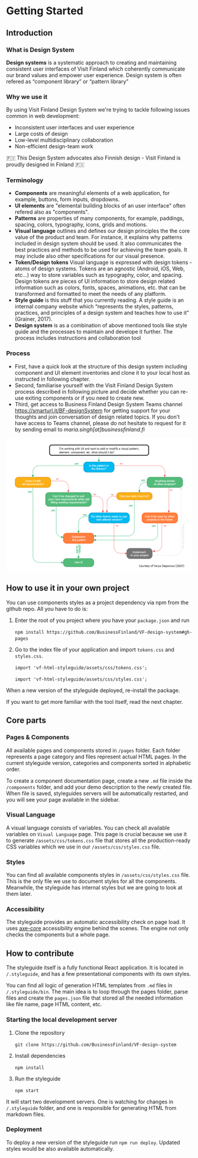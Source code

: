 # Getting Started

## Introduction

### What is Design System

**Design systems** is a systematic approach to creating and maintaining consistent user interfaces of Visit Finland which coherently communicate our brand values and empower user experience. Design system is often refered as “component library” or “pattern library”

### Why we use it

By using Visit Finland Design System we're trying to tackle following issues common in web development:

* Inconsistent user interfaces and user experience
* Large costs of design
* Low-level multidisciplinary collaboration
* Non-efficient design-team work

:finland: This Design System advocates also Finnish design - Visit Finland is proudly designed in Finland :finland: 

### Terminology

* **Components** are meaningful elements of a web application, for example, buttons, form inputs, dropdowns.
* **UI elements** are "elemental building blocks of an user interface" often refered also as "components". 
* **Patterns** are properties of many components, for example, paddings, spacing, colors, typography, icons, grids and motions.
* **Visual language** outlines and defines our design principles the the core value of the product and team. For instance, it explains why  patterns included in design system should be used. It also communicates the best practices and methods to be used for achieving the team goals. It may include also other specifications for our visual presence.
* **Token/Design tokens** Visual language is expressed with design tokens - atoms of design systems. Tokens are an agnostic (Android, iOS, Web, etc…) way to store variables such as typography, color, and spacing. Design tokens are pieces of UI information to store design related information such as colors, fonts, spaces, animations, etc. that  can be transformed and formatted to meet the needs of any platform.
* **Style guide** is this stuff that you currently reading. A style guide is an internal company website which “represents the styles, patterns, practices, and principles of a design system and teaches how to use it” (Grainer, 2017).
* **Design system** is as a combination of above mentioned tools like style guide and the processes to maintain and develope it further. The process includes instructions and collaboration tool

### Process

- First, have a quick look at the structure of this design system including component and UI element inventories and clone it to your local host as instructed in following chapter.
- Second, familiarise yourself with the Visit Finland Design System process described in following picture and decide whether you can re-use exiting components or if you need to create new.
- Third, get access to Business Finland Design System Teams channel https://smarturl.it/BF-designSystem for getting support for your thoughts and join conversation of design related topics. If you don't have access to Teams channel, please do not hesitate to request for it by sending email to *maria.singh[at]businessfinland.fi*

![Image of Design System Process](assets/images/BFdesignsystemprocess2.png)

## How to use it in your own project

You can use components styles as a project dependency via npm from the github repo. All you have to do is:

1. Enter the root of you project where you have your `package.json` and run

   `npm install https://github.com/BusinessFinland/VF-design-system#gh-pages`

2. Go to the index file of your application and import `tokens.css` and `styles.css`.

   `import 'vf-html-styleguide/assets/css/tokens.css';`

   `import 'vf-html-styleguide/assets/css/styles.css';`

When a new version of the styleguide deployed, re-install the package.

If you want to get more familiar with the tool itself, read the next chapter.

## Core parts

### Pages & Components

All available pages and components stored in `/pages` folder. Each folder represents a page category and files represent actual HTML pages. In the current styleguide version, categories and components sorted in alphabetic order.

To create a component documentation page, create a new `.md` file inside the `/components` folder, and add your demo description to the newly created file. When file is saved, styleguides servers will be automatically restarted, and you will see your page available in the sidebar.

### Visual Language

A visual language consists of variables. You can check all available variables on `Visual Language` page.
This page is crucial because we use it to generate `/assets/css/tokens.css` file that stores all the production-ready CSS variables which we use in our `/assets/css/styles.css` file.

### Styles

You can find all available components styles in `/assets/css/styles.css` file. This is the only file we use to document styles for all the components. Meanwhile, the styleguide has internal styles but we are going to look at them later.

### Accessibility

The styleguide provides an automatic accessibility check on page load. It uses [axe-core](https://github.com/dequelabs/axe-core) accessibility engine behind the scenes. The engine not only checks the components but a whole page.

## How to contribute

The styleguide itself is a fully functional React application. It is located in `/.styleguide`, and has a few presentational components with its own styles.

You can find all logic of generation HTML templates from `.md` files in `/.styleguide/bin`. The main idea is to loop through the pages folder, parse files and create the `pages.json` file that stored all the needed information like file name, page HTML content, etc.

### Starting the local development server

1. Clone the repository

   `git clone https://github.com/BusinessFinland/VF-design-system`

2. Install dependencies

   `npm install`

3. Run the styleguide

   `npm start`

It will start two development servers. One is watching for changes in `/.styleguide` folder, and one is responsible for generating HTML from markdown files.

### Deployment

To deploy a new version of the styleguide run `npm run deploy`. Updated styles would be also available automatically.
